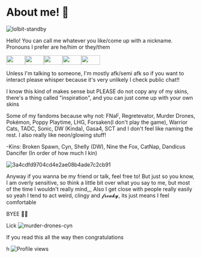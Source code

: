 # About me! 🥌

![lolbit-standby](https://raw.githubusercontent.com/xSnow-Fall/xSnow-Fall/refs/heads/main/lolbit-please-stand-by.gif)

Hello! You can call me whatever you like/come up with a nickname. Pronouns I prefer are he/him or they/them 

<img src="https://github.com/user-attachments/assets/a03e972a-34f3-48b5-a8f6-887d0869a6b8" width="50" height="25" /><img src="https://github.com/user-attachments/assets/0ab691ef-1a4f-4cb7-805f-99dab2d5779e" width="50" height="25" /><img src="https://github.com/user-attachments/assets/20b43422-1e96-43f8-ac77-7f1f42a0e0ac" width="50" height="25" /><img src="https://github.com/user-attachments/assets/034ee86c-718f-457c-939a-c89da3405656" width="50" height="25" /><img src="https://github.com/user-attachments/assets/d09644e6-e1ee-4c70-af4e-929694aa5953" width="50" height="25" /> 

Unless I'm talking to someone, I'm mostly afk/semi afk so if you want to interact please whisper because it's very unlikely I check public chat!!

I know this kind of makes sense but PLEASE do not copy any of my skins, there's a thing called "inspiration", and you can just come up with your own skins

Some of my fandoms because why not: FNaF, Regretevator, Murder Drones, Pokémon, Poppy Playtime, LHG, Forsaken(I don't play the game), Warrior Cats, TADC, Sonic, DW (Kinda), Gasa4, SCT and I don't feel like naming the rest. I also really like neon/glowing stuff!

-Kins: Broken Spawn, Cyn, Shelly (DW), Nine the Fox, CatNap, Dandicus Dancifer (In order of how much I kin)

![3a4cdfd9704cd4e2ae08b4ade7c2cb91](https://github.com/user-attachments/assets/9cafc977-cc03-4018-9c8d-9905d5716812)

Anyway if you wanna be my friend or talk, feel free to! But just so you know, I am overly sensitive, so think a little bit over what you say to me, but most of the time I wouldn't really mind,,, Also I get close with people really easily so yeah I tend to act weird, clingy and 𝓯𝓻𝓮𝓪𝓴𝔂, its just means I feel comfortable

BYEE 👋😼

Lick
![murder-drones-cyn](https://github.com/user-attachments/assets/e3aca81d-4a29-42dc-885a-b4983a24fad6)



If you read this all the way then congratulations


h
![Profile views](https://komarev.com/ghpvc/?username=CynDotEXE)
